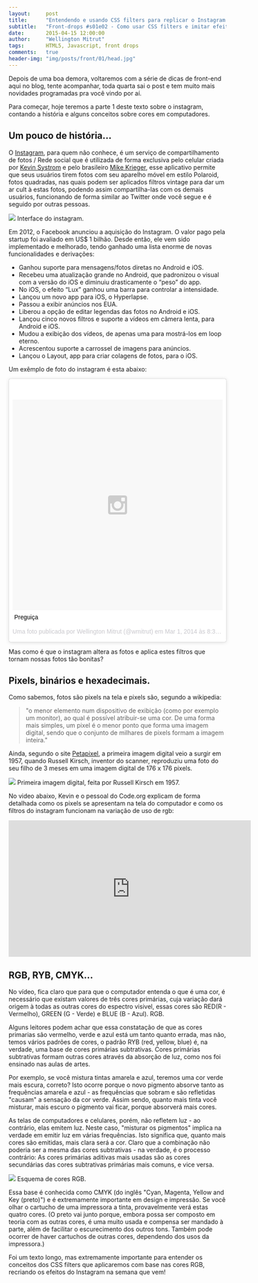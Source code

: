 ```yaml
---
layout:     post
title:      "Entendendo e usando CSS filters para replicar o Instagram - PARTE 1"
subtitle:   "Front-drops #s01e02 - Como usar CSS filters e imitar efeitos como do Instagram."
date:       2015-04-15 12:00:00
author:     "Wellington Mitrut"
tags:       HTML5, Javascript, front drops
comments:   true
header-img: "img/posts/front/01/head.jpg"
---
```


<p>Depois de uma boa demora, voltaremos com a série de dicas de front-end aqui no blog, tente acompanhar, toda quarta sai o post e tem muito mais novidades programadas pra você vindo por aí.</p>

<p>Para começar, hoje teremos a parte 1 deste texto sobre o instagram, contando a história e alguns conceitos sobre cores em computadores.</p>


<h2 class="section-heading">Um pouco de história...</h2>

<p>O <a target="_blank" href="http://instagram.com">Instagram</a>, para quem não conhece, é um serviço de compartilhamento de fotos / Rede social que é utilizada de forma exclusiva pelo celular criada por <a target="_blank" href="https://twitter.com/KEVIN">Kevin Systrom</a> e pelo brasileiro <a target="_blank" href="https://twitter.com/mikeyk">Mike Krieger</a>, esse aplicativo permite que seus usuários tirem fotos com seu aparelho móvel em estilo Polaroid, fotos quadradas, nas quais podem ser aplicados filtros vintage para dar um ar cult à estas fotos, podendo assim compartilha-las com os demais usuários, funcionando de forma similar ao Twitter onde você segue e é seguido por outras pessoas.</p>

<img class="center" src="{{ site.baseurl }}/img/posts/front/02/instagraminterface.jpg">
<span class="caption text-muted">Interface do instagram.</span>

<p>Em 2012, o Facebook anunciou a aquisição do Instagram. O valor pago pela startup foi avaliado em US$ 1 bilhão. Desde então, ele vem sido implementado e melhorado, tendo ganhado uma lista enorme de novas funcionalidades e derivações:</p>

<ul>
  <li>Ganhou suporte para mensagens/fotos diretas no Android e iOS.</li>
  <li>Recebeu uma atualização grande no Android, que padronizou o visual com a versão do iOS e diminuiu drasticamente o “peso” do app.</li>
  <li>No iOS, o efeito “Lux” ganhou uma barra para controlar a intensidade.</li>
  <li>Lançou um novo app para iOS, o Hyperlapse.</li>
  <li>Passou a exibir anúncios nos EUA.</li>
  <li>Liberou a opção de editar legendas das fotos no Android e iOS.</li>
  <li>Lançou cinco novos filtros e suporte a vídeos em câmera lenta, para Android e iOS.</li>
  <li>Mudou a exibição dos vídeos, de apenas uma para mostrá-los em loop eterno.</li>
  <li>Acrescentou suporte a carrossel de imagens para anúncios.</li>
  <li>Lançou o Layout, app para criar colagens de fotos, para o iOS.</li>
</ul>

<p>Um exêmplo de foto do instagram é esta abaixo:</p>

<blockquote class="instagram-media" data-instgrm-captioned data-instgrm-version="4" style=" background:#FFF; border:0; border-radius:3px; box-shadow:0 0 1px 0 rgba(0,0,0,0.5),0 1px 10px 0 rgba(0,0,0,0.15); margin: 1px; max-width:658px; padding:0; width:99.375%; width:-webkit-calc(100% - 2px); width:calc(100% - 2px);"><div style="padding:8px;"> <div style=" background:#F8F8F8; line-height:0; margin-top:40px; padding:50% 0; text-align:center; width:100%;"> <div style=" background:url(data:image/png;base64,iVBORw0KGgoAAAANSUhEUgAAACwAAAAsCAMAAAApWqozAAAAGFBMVEUiIiI9PT0eHh4gIB4hIBkcHBwcHBwcHBydr+JQAAAACHRSTlMABA4YHyQsM5jtaMwAAADfSURBVDjL7ZVBEgMhCAQBAf//42xcNbpAqakcM0ftUmFAAIBE81IqBJdS3lS6zs3bIpB9WED3YYXFPmHRfT8sgyrCP1x8uEUxLMzNWElFOYCV6mHWWwMzdPEKHlhLw7NWJqkHc4uIZphavDzA2JPzUDsBZziNae2S6owH8xPmX8G7zzgKEOPUoYHvGz1TBCxMkd3kwNVbU0gKHkx+iZILf77IofhrY1nYFnB/lQPb79drWOyJVa/DAvg9B/rLB4cC+Nqgdz/TvBbBnr6GBReqn/nRmDgaQEej7WhonozjF+Y2I/fZou/qAAAAAElFTkSuQmCC); display:block; height:44px; margin:0 auto -44px; position:relative; top:-22px; width:44px;"></div></div> <p style=" margin:8px 0 0 0; padding:0 4px;"> <a href="https://instagram.com/p/lAcPM8FfHv/" style=" color:#000; font-family:Arial,sans-serif; font-size:14px; font-style:normal; font-weight:normal; line-height:17px; text-decoration:none; word-wrap:break-word;" target="_top">Preguiça</a></p> <p style=" color:#c9c8cd; font-family:Arial,sans-serif; font-size:14px; line-height:17px; margin-bottom:0; margin-top:8px; overflow:hidden; padding:8px 0 7px; text-align:center; text-overflow:ellipsis; white-space:nowrap;">Uma foto publicada por Wellington Mitrut (@wmitrut) em <time style=" font-family:Arial,sans-serif; font-size:14px; line-height:17px;" datetime="2014-03-01T16:35:21+00:00">Mar 1, 2014 às 8:35 PST</time></p></div></blockquote>
<script async defer src="//platform.instagram.com/en_US/embeds.js"></script>

<p>Mas como é que o instagram altera as fotos e aplica estes filtros que tornam nossas fotos tão bonitas?</p>

<h2 class="section-heading">Pixels, binários e hexadecimais.</h2>

<p>Como sabemos, fotos são pixels na tela e pixels são, segundo a wikipedia:</p>

<blockquote>"o menor elemento num dispositivo de exibição (como por exemplo um monitor), ao qual é possível atribuir-se uma cor. De uma forma mais simples, um pixel é o menor ponto que forma uma imagem digital, sendo que o conjunto de milhares de pixels formam a imagem inteira."</blockquote>

<p>Ainda, segundo o site <a href="http://petapixel.com/2010/11/04/first-digital-photograph-ever-made/">Petapixel</a>, a primeira imagem digital veio a surgir em 1957, quando Russell Kirsch, inventor do scanner, reproduziu uma foto do seu filho de 3 meses em uma imagem digital de 176 x 176 pixels.</p>

<img class="center" src="{{ site.baseurl }}/img/posts/front/02/firstdigitalimage.jpg">
<span class="caption text-muted">Primeira imagem digital, feita por Russell Kirsch em 1957.</span>

<p>No video abaixo, Kevin e o pessoal do Code.org explicam de forma detalhada como os pixels se apresentam na tela do computador e como os filtros do instagram funcionam na variação de uso de rgb:</p>

<iframe width="560" height="315" src="https://www.youtube.com/embed/15aqFQQVBWU" frameborder="0" allowfullscreen></iframe>

<h2 class="section-heading">RGB, RYB, CMYK...</h2>

<p>No vídeo, fica claro que para que o computador entenda o que é uma cor, é necessário que existam valores de três cores primárias, cuja variação dará origem à todas as outras cores do espectro visivel, essas cores são RED(R -  Vermelho), GREEN (G - Verde) e BLUE (B - Azul). RGB.</p>

<p>Alguns leitores podem achar que essa constatação de que as cores primarias são vermelho, verde e azul está um tanto quanto errada, mas não, temos vários padrões de cores, o padrão RYB (red, yellow, blue) é, na verdade, uma base de cores primárias subtrativas. Cores primárias subtrativas formam outras cores através da absorção de luz, como nos foi ensinado nas aulas de artes.</p>

<p>Por exemplo, se você mistura tintas amarela e azul, teremos uma cor verde mais escura, correto? Isto ocorre porque o novo pigmento absorve tanto as frequências amarela e azul - as frequências que sobram e são refletidas "causam" a sensação da cor verde. Assim sendo, quanto mais tinta você misturar, mais escuro o pigmento vai ficar, porque absorverá mais cores.</b>

<p>As telas de computadores e celulares, porém, não refletem luz - ao contrário, elas emitem luz. Neste caso, "misturar os pigmentos" implica na verdade em emitir luz em várias frequências. Isto significa que, quanto mais cores são emitidas, mais clara será a cor. Claro que a combinação não poderia ser a mesma das cores subtrativas - na verdade, é o processo contrário: As cores primárias aditivas mais usadas são as cores secundárias das cores subtrativas primárias mais comuns, e vice versa.</p>

<img class="center" src="{{ site.baseurl }}/img/posts/front/02/rgb.png">
<span class="caption text-muted">Esquema de cores RGB.</span>


<p>Essa base é conhecida como CMYK (do inglês "Cyan, Magenta, Yellow and Key (preto)") e é extremamente importante em design e impressão. Se você olhar o cartucho de uma impressora a tinta, provavelmente verá estas quatro cores. (O preto vai junto porque, embora possa ser composto em teoria com as outras cores, é uma muito usada e compensa ser mandado à parte, além de facilitar o escurecimento dos outros tons. Também pode ocorrer de haver cartuchos de outras cores, dependendo dos usos da impressora.)</p>

<p>Foi um texto longo, mas extremamente importante para entender os conceitos dos CSS filters que aplicaremos com base nas cores RGB, recriando os efeitos do Instagram na semana que vem!</p>
